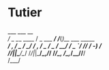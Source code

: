 # Tutier

   ___             ___          __    _<br>
  / _ \___  ____  / _ \___  ___/ /___(_)__ ___ _____ ___<br>
 / , _/ _ \/ __/ / , _/ _ \/ _  / __/ / _ `/ // / -_)_ /<br>
/_/|_|\___/\__/ /_/|_|\___/\_,_/_/ /_/\_, /\_,_/\__//__/<br>
                                     /___/<br>
